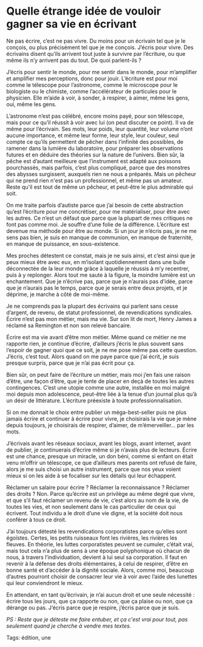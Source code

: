 # Quelle étrange idée de vouloir gagner sa vie en écrivant

Ne pas écrire, c’est ne pas vivre. Du moins pour un écrivain tel que je le conçois, ou plus précisément tel que je me conçois. J’écris pour vivre. Des écrivains disent qu’ils arrivent tout juste à survivre par l’écriture, ou que même ils n’y arrivent pas du tout. De quoi parlent-ils ?<span id="more-49375"></span>

J’écris pour sentir le monde, pour me sentir dans le monde, pour m’amplifier et amplifier mes perceptions, donc pour jouir. L’écriture est pour moi comme le télescope pour l’astronome, comme le microscope pour le biologiste ou le chimiste, comme l’accélérateur de particules pour le physicien. Elle m’aide à voir, à sonder, à respirer, à aimer, même les gens, oui, même les gens.

L’astronome n’est pas célébré, encore moins payé, pour son télescope, mais pour ce qu’il réussit à voir avec lui (on peut discuter ce point). Il va de même pour l’écrivain. Ses mots, leur poids, leur quantité, leur volume n’ont aucune importance, et même leur forme, leur style, leur couleur, seul compte ce qu’ils permettent de pêcher dans l’infinité des possibles, de ramener dans la lumière du laboratoire, pour préparer les observations futures et en déduire des théories sur la nature de l’univers. Bien sûr, la pêche est d’autant meilleure que l’instrument est adapté aux poissons pourchassés, mais parfois, c’est plus compliqué, parce que des monstres des abysses surgissent, auxquels rien ne nous a préparés. Mais un pêcheur qui ne prend rien n'est pas un professionnel, et même pas un amateur. Reste qu'il est tout de même un pêcheur, et peut-être le plus admirable qui soit.

On me traite parfois d’autiste parce que j’ai besoin de cette abstraction qu’est l’écriture pour me concrétiser, pour me matérialiser, pour être avec les autres. Ce n’est un défaut que parce que la plupart de mes critiques ne font pas comme moi. Je souffre d’une folie de la différence. L’écriture est devenue ma méthode pour être au monde. Si un jour je n’écris pas, je ne me sens pas bien, je suis en manque de communion, en manque de fraternité, en manque de puissance, en sous-existence.

Mes proches détestent ce constat, mais je ne suis ainsi, et c’est ainsi que je peux mieux être avec eux, en m’isolant quotidiennement dans une bulle déconnectée de la leur monde grâce à laquelle je réussis à m’y recentrer, puis à y replonger. Alors tout me saute à la figure, la moindre lumière est un enchantement. Que je n’écrive pas, parce que je n’aurais pas d’idée, parce que je n’aurais pas le temps, parce que je serais entre deux projets, et je déprime, je marche à côté de moi-même.

Je ne comprends pas la plupart des écrivains qui parlent sans cesse d’argent, de revenu, de statut professionnel, de revendications syndicales. Écrire n’est pas mon métier, mais ma vie. Sur son lit de mort, Henry James a réclamé sa Remington et non son relevé bancaire.

Écrire est ma vie avant d’être mon métier. Même quand ce métier ne me rapporte rien, je continue d’écrire, d’ailleurs j’écris le plus souvent sans l’espoir de gagner quoi que ce soit, je ne me pose même pas cette question. J’écris, c’est tout. Alors quand on me paye parce que j’ai écrit, je suis presque surpris, parce que je n’ai pas écrit pour ça.

Bien sûr, on peut faire de l’écriture un métier, mais moi j’en fais une raison d’être, une façon d’être, que je tente de placer en deçà de toutes les autres contingences. C’est une utopie comme une autre, installée en moi malgré moi depuis mon adolescence, peut-être liée à la tenue d’un journal plus qu’à un désir de littérature. L’écriture préexiste à toute professionnalisation.

Si on me donnait le choix entre publier un méga-best-seller puis ne plus jamais écrire et continuer à écrire pour vivre, je choisirais la vie que je mène depuis toujours, je choisirais de respirer, d’aimer, de m’émerveiller… par les mots.

J’écrivais avant les réseaux sociaux, avant les blogs, avant internet, avant de publier, je continuerais d’écrire même si je n’avais plus de lecteurs. Écrire est une chance, presque un miracle, un don béni, comme si enfant on était venu m’offrir un télescope, ce que d’ailleurs mes parents ont refusé de faire, alors je me suis choisi un autre instrument, parce que nos yeux voient mieux si on les aide à se focaliser sur les détails qui leur échappent.

Réclamer un salaire pour écrire ? Réclamer la reconnaissance ? Réclamer des droits ? Non. Parce qu’écrire est un privilège au même degré que vivre, et que s’il faut réclamer un revenu de vie, c’est alors au nom de la vie, de toutes les vies, et non seulement dans le cas particulier de ceux qui écrivent. Tout individu a le droit d’une vie digne, et la société doit nous conférer à tous ce droit.

J’ai toujours détesté les revendications corporatistes parce qu’elles sont égoïstes. Certes, les petits ruisseaux font les rivières, les rivières les fleuves. En théorie, les luttes corporatistes peuvent se cumuler, c’était vrai, mais tout cela n’a plus de sens à une époque polyphonique où chacun de nous, à travers l’individuation, devient à lui seul sa corporation. Il faut en revenir à la défense des droits élémentaires, à celui de respirer, d’être en bonne santé et d’accéder à la dignité sociale. Alors, comme moi, beaucoup d’autres pourront choisir de consacrer leur vie à voir avec l’aide des lunettes qui leur conviendront le mieux.

En attendant, en tant qu’écrivain, je n’ai aucun droit et une seule nécessité : écrire tous les jours, que ça rapporte ou non, que ça plaise ou non, que ça dérange ou pas. J’écris parce que je respire, j’écris parce que je suis.

*PS : Reste que je déteste me faire entuber, et ça c'est vrai pour tout, pas seulement quand je cherche à vendre mes textes.*

Tags: édition, une